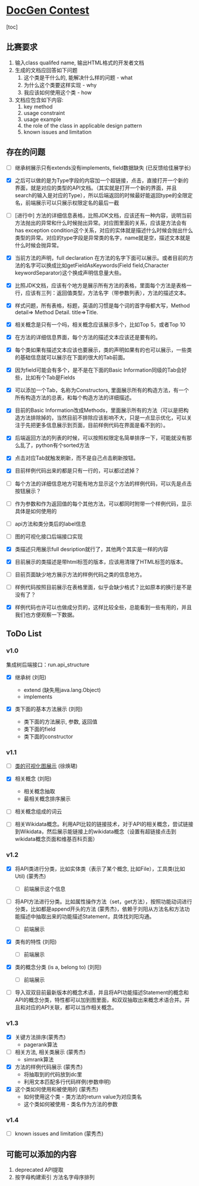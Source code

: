 # [DocGen Contest](https://dysdoc.github.io/docgen2/index.html)

[toc]

## 比赛要求

1. 输入class qualifed name, 输出HTML格式的开发者文档
2. 生成的文档应回答如下问题
   1. 这个类是干什么的, 能解决什么样的问题 - what
   2. 为什么这个类要这样实现 - why
   3. 我应该如何使用这个类 - how
3. 文档应包含如下内容:
   1. key method
   2. usage constraint
   3. usage example
   4. the role of the class in applicable design pattern
   5. known issues and limitation



## 存在的问题
- [ ] 继承树展示只有extends没有implements, field数据缺失 (已反馈给佳展学长)
- [x] 之后可以做的是为Type字段的内容加一个超链接，点击，直接打开一个新的界面，就是对应的类型的API文档。（其实就是打开一个新的界面，并且search的输入是对应的Type），所以后端返回的时候最好能返回type的全限定名，前端展示可以只展示权限定名的最后一截
- [ ] [进行中] 方法的详细信息表格，比照JDK文档，应该还有一种内容，说明当前方法抛出的异常和什么时候抛出异常。对应图里面的关系，应该是方法会有has exception condition这个关系，对应的实体就是描述什么时候会抛出什么类型的异常。对应的type字段是异常类的名字，name就是空，描述文本就是什么时候会抛异常。
- [x] 当前方法的声明，full declaration 在方法的名字下面可以展示。或者目前的方法的名字可以换成比如getFieldAsKeywords(Field field,Character keywordSeparator)这个换成声明信息量大些。
- [x] 比照JDK文档，应该有个地方是展示所有方法的表格，里面每个方法是表格一行，应该有三列：返回值类型，方法名字（带参数列表），方法的描述文本。
- [x] 样式问题，所有表格，标题，英语的习惯是每个词的首字母都大写，Method detail=> Method Detail. title=>Title. 
- [x] 相关概念是只有一个吗，相关概念应该展示多个，比如Top 5，或者Top 10
- [x] 在方法的详细信息界面，每个方法的描述文本应该还是要有的。
- [x] 每个类如果有描述文本应该也要展示，类的声明如果有的也可以展示，一些类的基础信息就可以展示在下面的很大的Tab前面。
- [x] 因为field可能会有多个，是不是在下面的Basic Information同级的Tab会好些，比如有个Tab是Fields
- [x] 可以添加一个Tab，名称为Constructors, 里面展示所有的构造方法，有一个所有构造方法的总表，和每个构造方法的详细描述。
- [x] 目前的Basic Information改成Methods，里面展示所有的方法（可以是把构造方法排除掉的，当然目前不排除应该影响不大，只是一点显示优化，可以关注于先把更多信息展示到页面，目前样例代码在界面是看不到的）。
- [x] 后端返回方法的列表的时候，可以按照权限定名简单排序一下，可能就没有那么乱了，python有个sorted方法 
- [x] 点击对应Tab就触发刷新，而不是自己点击刷新按钮。
- [x] 目前样例代码出来的都是只有一行的，可以都过滤掉？
- [ ] 每个方法的详细信息地方可能有地方显示这个方法的样例代码，可以先是点击按钮展示？
- [ ] 作为参数和作为返回值的每个其他方法，可以都同时附带一个样例代码，显示具体是如何使用的
- [ ] api方法和类分类后的label信息
- [ ] 图的可视化接口后端接口实现
- [x] 类描述只用展示full desription就行了，其他两个其实是一样的内容
- [x] 目前展示的类描述是带html标签的版本，应该用清理了HTML标签的版本。
- [ ] 目前页面缺少地方展示方法的样例代码之类的信息地方。
- [ ] 样例代码按照目前展示在表格里面，似乎会缺少格式？比如原本的换行是不是没有了？
- [x] 样例代码也许可以也做成分页的，这样比较全些，总能看到一些有用的，并且我们也方便观察一下数据。






## ToDo List

### v1.0


集成树后端接口：run.api_structure


- [x] 继承树 (刘阳)
  - extend (缺失用java.lang.Object)
  - implements 

- [x] 类下面的基本方法展示 (刘阳)
  - 类下面的方法展示, 参数, 返回值
  - 类下面的field
  - 类下面的constructor

### v1.1 

- [ ] [类的可视化图展示](http://bigcode.fudan.edu.cn/kg/index.html#/ElementGraph/890) (徐焕珺)

- [x] 相关概念 (刘阳)
  - 相关概念抽取
  - 最相关概念排序展示
- [ ] 相关概念组成的词云 
- [ ] 相关Wikidata概念。利用API比较的链接技术，对于API的相关概念，尝试链接到Wikidata，然后展示能链接上的wikidata概念（设置有超链接点击到wikidata概念页面和维基百科页面）

### v1.2

- [x] 将API类进行分类，比如实体类（表示了某个概念, 比如File），工具类(比如Util) (蒙秀杰)
  - [ ] 前端展示这个信息

- [ ] 将API方法进行分类。比如属性操作方法（set，get方法），按照功能动词进行分类，比如都是append开头的方法 (蒙秀杰)，依赖于刘阳从方法名和方法功能描述中抽取出来的功能描述Statement，具体找刘阳沟通。
  - [ ] 前端展示

- [x] 类有的特性 (刘阳)
  - [ ] 前端展示
- [x] 类的概念分类 (is a, belong to) (刘阳)
  - [ ] 前端展示

 - [ ] 导入双双目前最新版本的概念术语，并且将API功能描述Statement的概念和API的概念分类，特性都可以加到图里面，和双双抽取出来概念术语合并。并且和对应的API关联，都可以当作相关概念。


### v1.3

- [x] 关键方法排序(蒙秀杰)
  - pagerank算法
- [ ] 相关方法, 相关类展示 (蒙秀杰)
  - simrank算法
- [x] 方法的样例代码展示 (蒙秀杰)
  - 将抽取到的代码放到dc里
  - 利用文本匹配多行代码样例(参数申明)
- [x] 这个类如何使用和被使用的 (蒙秀杰)
  - 如何使用这个类 - 类方法的return value为对应类名
  - 这个类如何被使用 - 类名作为方法的参数

### v1.4

- [ ] known issues and limitation (蒙秀杰)

## 可能可以添加的内容

1. deprecated API提取
2. 按字母构建索引 方法名字母序排列
